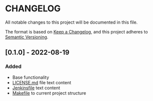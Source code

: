 # **CHANGELOG**

All notable changes to this project will be documented in this file.

The format is based on [Keep a Changelog](https://keepachangelog.com/en/1.0.0/),
and this project adheres to [Semantic Versioning](https://semver.org/spec/v2.0.0.html).

## [0.1.0] - 2022-08-19

### Added

- Base functionality
- [LICENSE.md](LICENSE.md) file text content
- [Jenkinsfile](Jenkinsfile) text content
- [Makefile](Makefile) to current project structure
